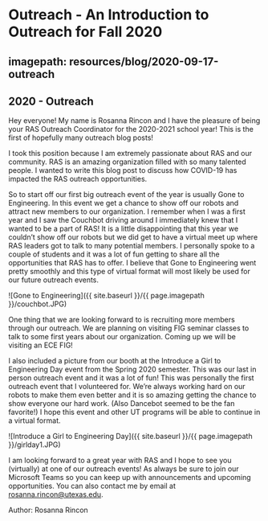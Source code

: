 # Outreach - An Introduction to Outreach for Fall 2020
## imagepath: resources/blog/2020-09-17-outreach
## 2020 - Outreach

Hey everyone!
My name is Rosanna Rincon and I have the pleasure of being your RAS Outreach Coordinator for the 2020-2021 school year! This is the first of hopefully many outreach blog posts!

I took this position because I am extremely passionate about RAS and our community. RAS is an amazing organization filled with so many talented people.
I wanted to write this blog post to discuss how COVID-19 has impacted the RAS outreach opportunities.

So to start off our first big outreach event of the year is usually Gone to Engineering. In this event we get a chance to show off our robots and attract new members to our organization. I remember when I was a first year and I saw the Couchbot driving around I immediately knew that I wanted to be a part of RAS! It is a little disappointing that this year we couldn’t show off our robots but we did get to have a virtual meet up where RAS leaders got to talk to many potential members. I personally spoke to a couple of students and it was a lot of fun getting to share all the opportunities that RAS has to offer. I believe that Gone to Engineering went pretty smoothly and this type of virtual format will most likely be used for our future outreach events.

![Gone to Engineering]({{ site.baseurl }}/{{ page.imagepath }}/couchbot.JPG)

One thing that we are looking forward to is recruiting more members through our outreach. We are planning on visiting FIG seminar classes to talk to some first years about our organization. Coming up we will be visiting an ECE FIG!

I also included a picture from our booth at the Introduce a Girl to Engineering Day event from the Spring 2020 semester. This was our last in person outreach event and it was a lot of fun! This was personally the first outreach event that I volunteered for. We’re always working hard on our robots to make them even better and it is so amazing getting the chance to show everyone our hard work. (Also Dancebot seemed to be the fan favorite!) I hope this event and other UT programs will be able to continue in a virtual format.

![Introduce a Girl to Engineering Day]({{ site.baseurl }}/{{ page.imagepath }}/girlday1.JPG)

I am looking forward to a great year with RAS and I hope to see you (virtually) at one of our outreach events!
As always be sure to join our Microsoft Teams so you can keep up with announcements and upcoming opportunities. You can also contact me by email at rosanna.rincon@utexas.edu.

Author: Rosanna Rincon
